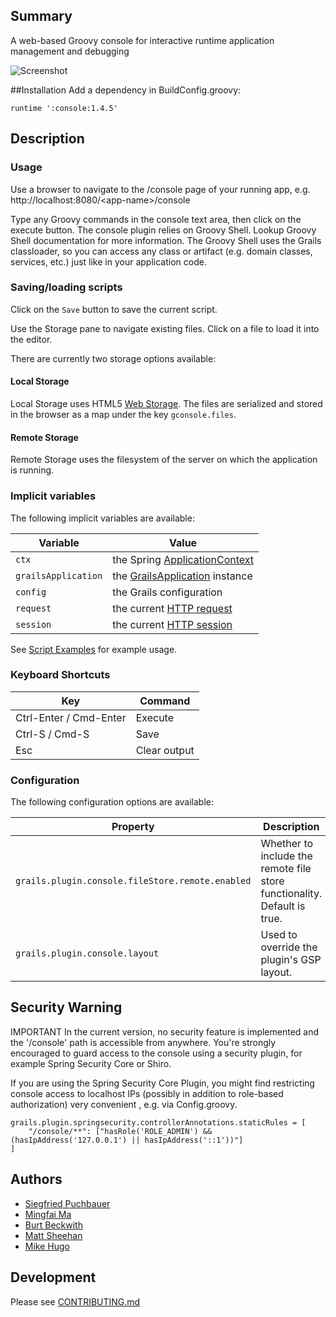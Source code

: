 ## Summary
A web-based Groovy console for interactive runtime application management and debugging

![Screenshot](https://raw.github.com/sheehan/grails-console/images/screenshot.png)

##Installation
Add a dependency in BuildConfig.groovy:

    runtime ':console:1.4.5'

## Description

### Usage

Use a browser to navigate to the /console page of your running app, e.g. http://localhost:8080/\<app-name>/console

Type any Groovy commands in the console text area, then click on the execute button. The console plugin relies on Groovy Shell. Lookup Groovy Shell documentation for more information.
The Groovy Shell uses the Grails classloader, so you can access any class or artifact (e.g. domain classes, services, etc.) just like in your application code.

### Saving/loading scripts

Click on the `Save` button to save the current script.

Use the Storage pane to navigate existing files. Click on a file to load it into the editor.

There are currently two storage options available:

#### Local Storage

Local Storage uses HTML5 [Web Storage](http://dev.w3.org/html5/webstorage/). The files are serialized and stored in the browser as a map under the key `gconsole.files`.

#### Remote Storage

Remote Storage uses the filesystem of the server on which the application is running.

### Implicit variables

The following implicit variables are available:

| Variable | Value |
|---|---|
| `ctx`                 | the Spring [ApplicationContext](http://static.springsource.org/spring/docs/3.0.x/javadoc-api/org/springframework/context/ApplicationContext.html) |
| `grailsApplication`   | the [GrailsApplication](http://grails.org/doc/latest/api/org/codehaus/groovy/grails/commons/GrailsApplication.html) instance |
| `config`              | the Grails configuration |
| `request`             | the current [HTTP request](http://java.sun.com/products/servlet/2.3/javadoc/javax/servlet/http/HttpServletRequest.html) |
| `session`             | the current [HTTP session](http://java.sun.com/products/servlet/2.3/javadoc/javax/servlet/http/HttpSession.html) |

See [Script Examples](https://github.com/sheehan/grails-console/wiki/Script-Examples) for example usage.

### Keyboard Shortcuts

| Key | Command |
|---|---|
| Ctrl-Enter / Cmd-Enter | Execute |
| Ctrl-S / Cmd-S         | Save |
| Esc                    | Clear output |

### Configuration

The following configuration options are available:

| Property | Description |
|---|---|
| `grails.plugin.console.fileStore.remote.enabled` | Whether to include the remote file store functionality. Default is true. |
| `grails.plugin.console.layout` | Used to override the plugin's GSP layout. |

## Security Warning
IMPORTANT In the current version, no security feature is implemented and the '/console' path is accessible from anywhere. You're strongly encouraged to guard access to the console using a security plugin, for example Spring Security Core or Shiro.

If you are using the Spring Security Core Plugin, you might find restricting console access to localhost IPs (possibly in addition to role-based authorization) very convenient , e.g. via Config.groovy.

    grails.plugin.springsecurity.controllerAnnotations.staticRules = [
        "/console/**": ["hasRole('ROLE_ADMIN') && (hasIpAddress('127.0.0.1') || hasIpAddress('::1'))"]
    ]

## Authors
* [Siegfried Puchbauer](https://github.com/ziegfried)
* [Mingfai Ma](https://github.com/mingfai)
* [Burt Beckwith](https://github.com/burtbeckwith)
* [Matt Sheehan](https://github.com/sheehan)
* [Mike Hugo](https://github.com/mjhugo)

## Development

Please see [CONTRIBUTING.md](CONTRIBUTING.md)
